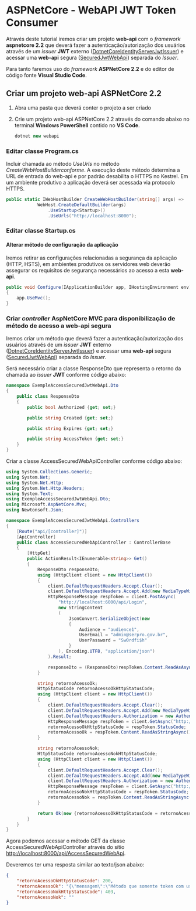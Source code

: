 # ASPNetCore - WebAPI JWT Token Consumer

Através deste tutorial iremos criar um projeto <b>web-api</b> com o <i>framework</i> <b>aspnetcore 2.2</b> que deverá fazer a autenticação/autorização dos usuários através de um <i>issuer</i> <b>JWT</b> externo ([DotnetCoreIdentityServerJwtIssuer](https://git.serpro/ComponentesDotNet/dotnetcoreidentityserverjwtissuer/blob/master/src/DotnetCoreIdentityServerJwtIssuer/DotnetCoreIdentityServerJwtIssuer.md)) e acessar uma <b>web-api</b> segura ([SecuredJwtWebApi](https://git.serpro/ComponentesDotNet/securedjwtwebapi/blob/master/src/SecuredJwtWebApi/SecuredJwtWebApi.md)) separada do <i>Issuer</i>.

Para tanto faremos uso do <i>framework</i> <b>ASPNetCore 2.2</b> e do editor de código fonte <b>Visual Studio Code</b>.

## Criar um projeto web-api ASPNetCore 2.2

1. Abra uma pasta que deverá conter o projeto a ser criado
1. Crie um projeto web-api ASPNetCore 2.2 através do comando abaixo no terminal <b>Windows PowerShell</b> contido no <b>VS Code</b>.

	```csharp
    dotnet new webapi
	```
	
### Editar classe Program.cs
Incluir chamada ao método <i>UseUrls</i> no método <i>CreateWebHostBuilderconforme</i>. A execução deste método determina a URL de entrada do web-api e por padrão desabilita o HTTPS no Kestrel. Em um ambiente produtivo a aplicação deverá ser acessada via protocolo HTTPS.

```csharp
public static IWebHostBuilder CreateWebHostBuilder(string[] args) =>
            WebHost.CreateDefaultBuilder(args)
                .UseStartup<Startup>()
                .UseUrls("http://localhost:8000");
```

### Editar classe Startup.cs

#### Alterar método de configuração da aplicação

Iremos retirar as configurações relacionadas a segurança da aplicação (HTTP, HSTS), em ambientes produtivos os servidores web deverão assegurar os requisitos de segurança necessários ao acesso a esta <b>web-api</b>.

```csharp
public void Configure(IApplicationBuilder app, IHostingEnvironment env)
{
    app.UseMvc();
}
```

### Criar <i>controller</i> <b>AspNetCore MVC</b> para disponibilização de método de acesso a <b>web-api</b> segura

Iremos criar um método que deverá fazer a autenticação/autorização dos usuários através de um <i>issuer</i> <b>JWT</b> externo ([DotnetCoreIdentityServerJwtIssuer](https://git.serpro/ComponentesDotNet/dotnetcoreidentityserverjwtissuer/blob/master/src/DotnetCoreIdentityServerJwtIssuer/DotnetCoreIdentityServerJwtIssuer.md)) e acessar uma <b>web-api</b> segura ([SecuredJwtWebApi](https://git.serpro/ComponentesDotNet/securedjwtwebapi/blob/master/src/SecuredJwtWebApi/SecuredJwtWebApi.md)) separada do <i>Issuer</i>.

Será necessário criar a classe ResponseDto que representa o retorno da chamada ao <i>issuer</i> <b>JWT</b> conforme código abaixo:

```csharp
namespace ExempleAccessSecuredJwtWebApi.Dto
{
    public class ResponseDto
    {
        public bool Authorized {get; set;}

        public string Created {get; set;}

        public string Expires {get; set;}

        public string AccessToken {get; set;}
    }
}
```


Criar a classe AccessSecuredWebApiController conforme código abaixo:

```csharp
using System.Collections.Generic;
using System.Net;
using System.Net.Http;
using System.Net.Http.Headers;
using System.Text;
using ExempleAccessSecuredJwtWebApi.Dto;
using Microsoft.AspNetCore.Mvc;
using Newtonsoft.Json;

namespace ExempleAccessSecuredJwtWebApi.Controllers
{
    [Route("api/[controller]")]
    [ApiController]
    public class AccessSecuredWebApiController : ControllerBase
    {
        [HttpGet]
        public ActionResult<IEnumerable<string>> Get()
        {
            ResponseDto responseDto;
            using (HttpClient client = new HttpClient())
            {
                client.DefaultRequestHeaders.Accept.Clear();
                client.DefaultRequestHeaders.Accept.Add(new MediaTypeWithQualityHeaderValue("application/json"));
                HttpResponseMessage respToken = client.PostAsync(
                    "http://localhost:6000/api/Login", 
                    new StringContent
                    (
                        JsonConvert.SerializeObject(new
                        {
                            Audience = "audience1",
                            UserEmail = "admin@serpro.gov.br",
                            UserPassword = "Sw0rdfi$h"
                        }
                    ), Encoding.UTF8, "application/json")
                ).Result;

                responseDto = (ResponseDto)respToken.Content.ReadAsAsync(typeof(ResponseDto)).Result;
            }

            string retornoAcessoOk;
            HttpStatusCode retornoAcessoOkHttpStatusCode;
            using (HttpClient client = new HttpClient())
            {
                client.DefaultRequestHeaders.Accept.Clear();
                client.DefaultRequestHeaders.Accept.Add(new MediaTypeWithQualityHeaderValue("application/json"));
                client.DefaultRequestHeaders.Authorization = new AuthenticationHeaderValue("Bearer", responseDto.AccessToken);
                HttpResponseMessage respToken = client.GetAsync("http://localhost:7000/api/secured/administrador").Result;
                retornoAcessoOkHttpStatusCode = respToken.StatusCode;
                retornoAcessoOk = respToken.Content.ReadAsStringAsync().Result;
            }

            string retornoAcessoNok;
            HttpStatusCode retornoAcessoNokHttpStatusCode;
            using (HttpClient client = new HttpClient())
            {
                client.DefaultRequestHeaders.Accept.Clear();
                client.DefaultRequestHeaders.Accept.Add(new MediaTypeWithQualityHeaderValue("application/json"));
                client.DefaultRequestHeaders.Authorization = new AuthenticationHeaderValue("Bearer", responseDto.AccessToken);
                HttpResponseMessage respToken = client.GetAsync("http://localhost:7000/api/secured/usuario").Result;
                retornoAcessoNokHttpStatusCode = respToken.StatusCode;
                retornoAcessoNok = respToken.Content.ReadAsStringAsync().Result;
            }

            return Ok(new {retornoAcessoOkHttpStatusCode = retornoAcessoOkHttpStatusCode, retornoAcessoOk = retornoAcessoOk, retornoAcessoNokHttpStatusCode = retornoAcessoNokHttpStatusCode, retornoAcessoNok = retornoAcessoNok});
        }
    }
}
```

Agora podemos acessar o método GET da classe AccessSecuredWebApiController através do sítio <http://localhost:8000/api/AccessSecuredWebApi>.

Deveremos ter uma resposta similar ao texto/json abaixo:

```json
{
    "retornoAcessoOkHttpStatusCode": 200,
    "retornoAcessoOk": "{\"mensagem\":\"Método que somente token com usuário com role 'administrador' pode acessar. USUARIO: name: 029ad026-fd6e-4207-909a-f78c60f7bef7, authenticated: True, claims:((Type: http://schemas.xmlsoap.org/ws/2005/05/identity/claims/name, value: 029ad026-fd6e-4207-909a-f78c60f7bef7), (Type: http://schemas.xmlsoap.org/ws/2005/05/identity/claims/name, value: admin@serpro.gov.br), (Type: iss, value: http://localhost:6000/), (Type: jti, value: 6c13f8cd823d45e7af64ba0f330d8cad), (Type: http://schemas.xmlsoap.org/ws/2005/05/identity/claims/nameidentifier, value: 029ad026-fd6e-4207-909a-f78c60f7bef7), (Type: http://schemas.xmlsoap.org/ws/2005/05/identity/claims/emailaddress, value: admin@serpro.gov.br), (Type: exp, value: 1555562842), (Type: nbf, value: 1555526242), (Type: auth_time, value: 1555526242), (Type: aud, value: audience1), (Type: http://schemas.microsoft.com/ws/2008/06/identity/claims/role, value: administrador), (Type: iat, value: 1555526242), )\"}",
    "retornoAcessoNokHttpStatusCode": 403,
    "retornoAcessoNok": ""
}
```
